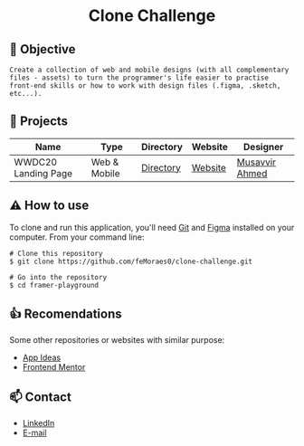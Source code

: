 <h1 align='center'>Clone Challenge</h1>

## :dart: Objective
`Create a collection of web and mobile designs (with all complementary files - assets) to turn the programmer's life easier to practise front-end skills or how to work with design files (.figma, .sketch, etc...).`

## :open_file_folder: Projects
| Name | Type | Directory | Website | Designer |
| -----|------|-----------|---------|----------|
| WWDC20 Landing Page | Web & Mobile | [Directory](https://github.com/feMoraes0/clone-challenge/tree/master/wwdc20-landing-page) | [Website](https://www.sketchappsources.com/free-source/4484-apple-developer-wwdc20-landing-page-sketch-freebie-resource.html) | [Musavvir Ahmed](https://dribbble.com/musavvir) |


## :warning: How to use
To clone and run this application, you'll need [Git](https://git-scm.com/downloads) and [Figma](https://www.figma.com/login) installed on your computer. From your command line:

```
# Clone this repository
$ git clone https://github.com/feMoraes0/clone-challenge.git

# Go into the repository
$ cd framer-playground
```

## :+1: Recomendations
Some other repositories or websites with similar purpose:
 - [App Ideas](https://github.com/florinpop17/app-ideas.git)
 - [Frontend Mentor](https://www.frontendmentor.io/)

## :mailbox: Contact
  - <a target="_blank" href="https://www.linkedin.com/in/fernando-moraes-48a26916a/">LinkedIn</a>
  - <a target="_blank" href="mailto:fernandomoraes.lopes@gmail.com">E-mail</a>